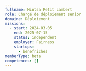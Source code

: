 ```yaml
---
fullname: Mintsa Petit Lambert
role: Chargé de déploiement senior
domaine: Déploiement
missions:
  - start: 2024-03-05
    end: 2025-07-15
    status: independent
    employer: Fairness
    startups:
      - benefriches
memberType: beta
competences: []
---
```

